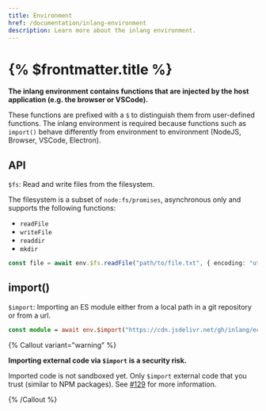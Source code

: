 ```yaml
---
title: Environment
href: /documentation/inlang-environment
description: Learn more about the inlang environment.
---
```


# {% $frontmatter.title %}

**The inlang environment contains functions that are injected by the host application (e.g. the browser or VSCode).**

These functions are prefixed with a `$` to distinguish them from user-defined functions. The inlang environment is required because functions such as `import()` behave differently from environment to environment (NodeJS, Browser, VSCode, Electron).

## API

`$fs`: Read and write files from the filesystem.

The filesystem is a subset of `node:fs/promises`, asynchronous only and supports the following functions:

- `readFile`
- `writeFile`
- `readdir`
- `mkdir`

```ts
const file = await env.$fs.readFile("path/to/file.txt", { encoding: "utf-8" })
```

## import()

`$import`: Importing an ES module either from a local path in a git repository or from a url.

```ts
const module = await env.$import("https://cdn.jsdelivr.net/gh/inlang/ecosystem/plugin.js")
```

{% Callout variant="warning" %}

**Importing external code via `$import` is a security risk.**

Imported code is not sandboxed yet. Only `$import` external code that you trust (similar to NPM packages). See [#129](https://github.com/inlang/inlang/pull/129) for more information.

{% /Callout %}
